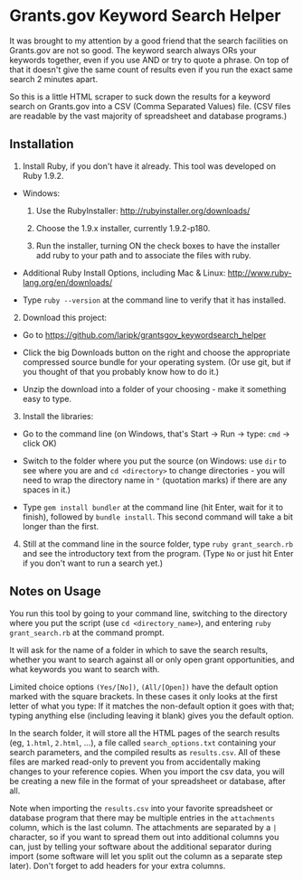 Grants.gov Keyword Search Helper
================================

It was brought to my attention by a good friend that the search facilities on Grants.gov are not so good. 
The keyword search always ORs your keywords together, even if you use AND or try to quote a phrase. 
On top of that it doesn't give the same count of results even if you run the exact same search 2 minutes apart.

So this is a little HTML scraper to suck down the results for a keyword search on Grants.gov into a CSV (Comma Separated Values) file. (CSV files are readable by the vast majority of spreadsheet and database programs.)

Installation
------------

1. Install Ruby, if you don't have it already. This tool was developed on Ruby 1.9.2.

  - Windows: 
  
    1. Use the RubyInstaller: http://rubyinstaller.org/downloads/

    2. Choose the 1.9.x installer, currently 1.9.2-p180.

    3. Run the installer, turning ON the check boxes to have the installer add ruby to your path and to associate the files with ruby.

  - Additional Ruby Install Options, including Mac & Linux: http://www.ruby-lang.org/en/downloads/
  
  - Type `ruby --version` at the command line to verify that it has installed.

2. Download this project: 

  - Go to https://github.com/laripk/grantsgov_keywordsearch_helper
  
  - Click the big Downloads button on the right and choose the appropriate compressed source bundle for your operating system. (Or use git, but if you thought of that you probably know how to do it.)
  
  - Unzip the download into a folder of your choosing - make it something easy to type.
  
3. Install the libraries:

  - Go to the command line (on Windows, that's Start -> Run -> type: `cmd` -> click OK)

  - Switch to the folder where you put the source (on Windows: use `dir` to see where you are and `cd <directory>` to change directories - you will need to wrap the directory name in `"` (quotation marks) if there are any spaces in it.)

  - Type `gem install bundler` at the command line (hit Enter, wait for it to finish), followed by `bundle install`. This second command will take a bit longer than the first.

4. Still at the command line in the source folder, type `ruby grant_search.rb` and see the introductory text from the program. (Type `No` or just hit Enter if you don't want to run a search yet.)

Notes on Usage
--------------

You run this tool by going to your command line, 
switching to the directory where you put the script (use `cd <directory_name>`), 
and entering `ruby grant_search.rb` at the command prompt.

It will ask for the name of a folder in which to save the search results, 
whether you want to search against all or only open grant opportunities, 
and what keywords you want to search with. 

Limited choice options `(Yes/[No])`, `(All/[Open])` have the default option marked with the square brackets.
In these cases it only looks at the first letter of what you type: 
If it matches the non-default option it goes with that; 
typing anything else (including leaving it blank) gives you the default option.

In the search folder, it will store all the HTML pages of the search results (eg, `1.html`, `2.html`, ...), 
a file called `search_options.txt` containing your search parameters, 
and the compiled results as `results.csv`. 
All of these files are marked read-only to prevent you from accidentally making changes 
to your reference copies. When you import the csv data, you will be creating a new file 
in the format of your spreadsheet or database, after all.

Note when importing the `results.csv` into your favorite spreadsheet or database program 
that there may be multiple entries in the `attachments` column, which is the last column. 
The attachments are separated by a `|` character, 
so if you want to spread them out into additional columns you can, 
just by telling your software about the additional separator during import 
(some software will let you split out the column as a separate step later). 
Don't forget to add headers for your extra columns.


